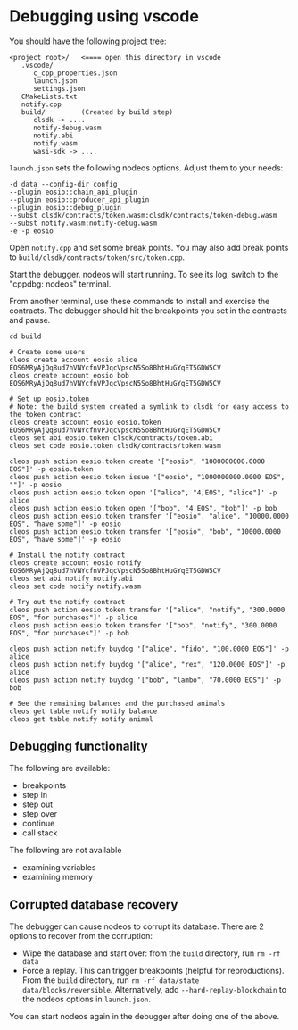 # Debugging using vscode

You should have the following project tree:

```
<project root>/   <==== open this directory in vscode
   .vscode/
      c_cpp_properties.json
      launch.json
      settings.json
   CMakeLists.txt
   notify.cpp
   build/         (Created by build step)
      clsdk -> ....
      notify-debug.wasm
      notify.abi
      notify.wasm
      wasi-sdk -> ....
```

`launch.json` sets the following nodeos options. Adjust them to your needs:

```
-d data --config-dir config
--plugin eosio::chain_api_plugin
--plugin eosio::producer_api_plugin
--plugin eosio::debug_plugin
--subst clsdk/contracts/token.wasm:clsdk/contracts/token-debug.wasm
--subst notify.wasm:notify-debug.wasm
-e -p eosio
```

Open `notify.cpp` and set some break points. You may also add break points to `build/clsdk/contracts/token/src/token.cpp`.

Start the debugger. nodeos will start running. To see its log, switch to the "cppdbg: nodeos" terminal.

From another terminal, use these commands to install and exercise the contracts. The debugger should hit the breakpoints you set in the contracts and pause.

```
cd build

# Create some users
cleos create account eosio alice EOS6MRyAjQq8ud7hVNYcfnVPJqcVpscN5So8BhtHuGYqET5GDW5CV
cleos create account eosio bob EOS6MRyAjQq8ud7hVNYcfnVPJqcVpscN5So8BhtHuGYqET5GDW5CV

# Set up eosio.token
# Note: the build system created a symlink to clsdk for easy access to the token contract
cleos create account eosio eosio.token EOS6MRyAjQq8ud7hVNYcfnVPJqcVpscN5So8BhtHuGYqET5GDW5CV
cleos set abi eosio.token clsdk/contracts/token.abi
cleos set code eosio.token clsdk/contracts/token.wasm

cleos push action eosio.token create '["eosio", "1000000000.0000 EOS"]' -p eosio.token
cleos push action eosio.token issue '["eosio", "1000000000.0000 EOS", ""]' -p eosio
cleos push action eosio.token open '["alice", "4,EOS", "alice"]' -p alice
cleos push action eosio.token open '["bob", "4,EOS", "bob"]' -p bob
cleos push action eosio.token transfer '["eosio", "alice", "10000.0000 EOS", "have some"]' -p eosio
cleos push action eosio.token transfer '["eosio", "bob", "10000.0000 EOS", "have some"]' -p eosio

# Install the notify contract
cleos create account eosio notify EOS6MRyAjQq8ud7hVNYcfnVPJqcVpscN5So8BhtHuGYqET5GDW5CV
cleos set abi notify notify.abi
cleos set code notify notify.wasm

# Try out the notify contract
cleos push action eosio.token transfer '["alice", "notify", "300.0000 EOS", "for purchases"]' -p alice
cleos push action eosio.token transfer '["bob", "notify", "300.0000 EOS", "for purchases"]' -p bob

cleos push action notify buydog '["alice", "fido", "100.0000 EOS"]' -p alice
cleos push action notify buydog '["alice", "rex", "120.0000 EOS"]' -p alice
cleos push action notify buydog '["bob", "lambo", "70.0000 EOS"]' -p bob

# See the remaining balances and the purchased animals
cleos get table notify notify balance
cleos get table notify notify animal
```

## Debugging functionality

The following are available:
* breakpoints
* step in
* step out
* step over
* continue
* call stack

The following are not available
* examining variables
* examining memory

## Corrupted database recovery

The debugger can cause nodeos to corrupt its database. There are 2 options to recover from the corruption:

* Wipe the database and start over: from the `build` directory, run `rm -rf data`
* Force a replay. This can trigger breakpoints (helpful for reproductions). From the `build` directory, run `rm -rf data/state data/blocks/reversible`. Alternatively, add `--hard-replay-blockchain` to the nodeos options in `launch.json`.

You can start nodeos again in the debugger after doing one of the above.
